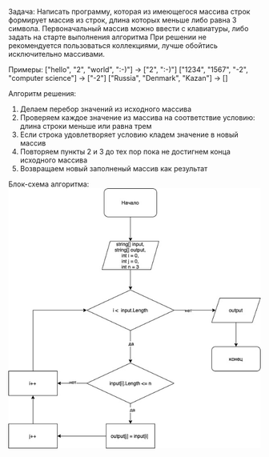 Задача:
Написать программу, которая из имеющегося массива строк формирует массив из строк, длина которых меньше либо равна 3 символа. Первоначальный массив можно ввести с клавиатуры, либо задать на старте выполнения алгоритма При решении не рекомендуется пользоваться коллекциями, лучше обойтись исключительно массивами.

Примеры:
["hello", "2", "world", ":-)"] -> ["2", ":-)"]
["1234", "1567", "-2", "computer science"] -> ["-2"]
["Russia", "Deпmark", "Kazan"] -> []

Алгоритм решения:
1. Делаем перебор значений из исходного массива
2. Проверяем каждое значение из массива на соответствие условию: длина строки меньше или равна трем
3. Если строка удовлетворяет условию кладем значение в новый массив
4. Повторяем пункты 2 и 3 до тех пор пока не достигнем конца исходного массива
5. Возвращаем новый заполненый массив как результат

Блок-схема алгоритма:
![Diagram](Diagram.jpg)
